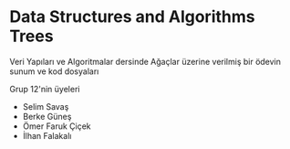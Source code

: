 # Data Structures and Algorithms Trees
Veri Yapıları ve Algoritmalar dersinde Ağaçlar üzerine verilmiş bir ödevin sunum ve kod dosyaları

Grup 12'nin üyeleri

- Selim Savaş
- Berke Güneş
- Ömer Faruk Çiçek
- İlhan Falakalı

